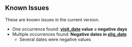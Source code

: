 ## Known Issues

These are known issues in the current version.

- One occurrence found: **[visit_date](https://sleepdata.org/datasets/heartbeat/variables/visit_date) value = negative days**
- Multiple occurrences found: **Negative dates in [elig_date](https://sleepdata.org/datasets/heartbeat/variables/elig_date)**
  - Several dates were negative values
